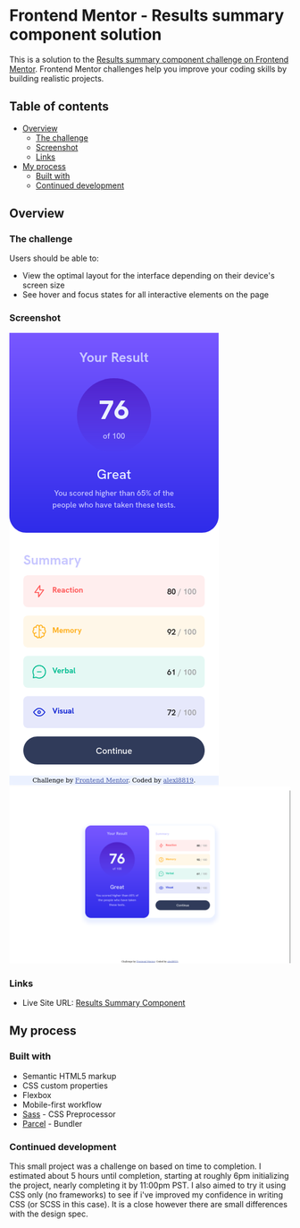 # Frontend Mentor - Results summary component solution

This is a solution to the [Results summary component challenge on Frontend Mentor](https://www.frontendmentor.io/challenges/results-summary-component-CE_K6s0maV). Frontend Mentor challenges help you improve your coding skills by building realistic projects. 

## Table of contents

- [Overview](#overview)
  - [The challenge](#the-challenge)
  - [Screenshot](#screenshot)
  - [Links](#links)
- [My process](#my-process)
  - [Built with](#built-with)
  - [Continued development](#continued-development)

## Overview

### The challenge

Users should be able to:

- View the optimal layout for the interface depending on their device's screen size
- See hover and focus states for all interactive elements on the page

### Screenshot

![Mobile Screenshot](./screenshots/mobile.png)
![Desktop Screenshot](./screenshots/desktop.png)

### Links

- Live Site URL: [Results Summary Component](https://alexl8819.github.io/results-summary-component/)

## My process

### Built with

- Semantic HTML5 markup
- CSS custom properties
- Flexbox
- Mobile-first workflow
- [Sass](https://nextjs.org/) - CSS Preprocessor
- [Parcel](https://parceljs.org/) - Bundler

### Continued development

This small project was a challenge on based on time to completion. I estimated about 5 hours until completion, starting at roughly 6pm initializing the project, nearly completing it by 11:00pm PST. I also aimed to try it using CSS only (no frameworks) to see if i've improved my confidence in writing CSS (or SCSS in this case). It is a close however there are small differences with the design spec. 

